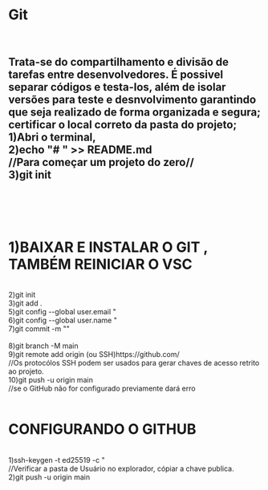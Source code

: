 <H1>Git</h1><br>
<h2>Trata-se do compartilhamento e divisão de tarefas entre desenvolvedores. É possivel separar códigos e testa-los, além de isolar versões para teste e desnvolvimento garantindo que seja realizado de forma organizada e segura;<br>
certificar o local correto da pasta do projeto;
<br>
1)Abri o terminal,
<br>
2)echo "# <!--nome-do-projeto-->" >> README.md<br>
//Para começar um projeto do zero//
<br>
3)git init 
<br>
<!--comçar um projeto existente--><br>
<!--se já não estiver instalado dará erro.-->
<br>
<br>
<h1>1)BAIXAR E INSTALAR O GIT , TAMBÉM REINICIAR O VSC</h1>
<br>
2)git init
<br> 
3)git add .
<br>
5)git config --global user.email "<!--seu-email-->
<br>
6)git config --global user.name "<!--seu-nome-->
<br>
7)git commit -m "<!--nome-do-projeto-->"
<br>
<br>
8)git branch -M main
<br>
9)git remote add origin (ou SSH)https://github.com/<!--usuario-repositorio--> <br>
//Os protocólos SSH podem ser usados para gerar chaves de acesso retrito ao projeto.
<br>
10)git push -u origin main <br>
//se o GitHub não for configurado previamente dará erro
<br>
<br>
<h1>CONFIGURANDO O GITHUB</h1>
<br>
1)ssh-keygen -t ed25519 -c "<!--seu-email--><br>
//Verificar a pasta de Usuário no explorador, cópiar a chave publica.
<br>
2)git push -u origin main
<br>


</h2>

